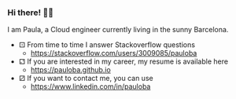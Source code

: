### Hi there! 🏴‍☠️
I am Paula, a Cloud engineer currently living in the sunny Barcelona.

<!-- <img align="right" alt="GIF" height="360px" src="https://github.com/pauloba/pauloba/blob/main/octogata.png" /> -->

- ⚀ From time to time I answer Stackoverflow questions 
  - <a href="https://stackoverflow.com/users/3009085/pauloba">https://stackoverflow.com/users/3009085/pauloba</a>
- ⚁ If you are interested in my career, my resume is available here 
  - <a href="https://pauloba.github.io">https://pauloba.github.io</a>
- ⚂ If you want to contact me, you can use 
  - <a href="https://www.linkedin.com/in/pauloba">https://www.linkedin.com/in/pauloba</a>
